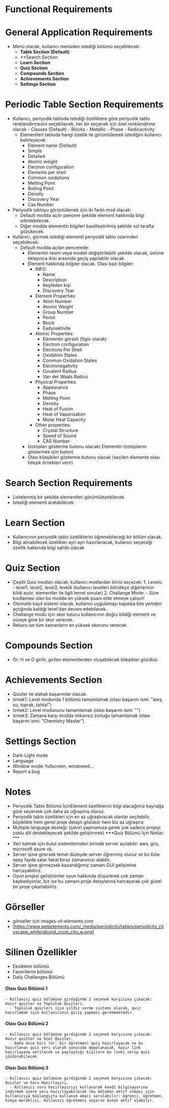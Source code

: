 # Functional Requirements

# General Application Requirements

- Menü olacak, kullanıcı menüden istediği bölümü seçebilecek:
  - **Table Section (Default)**
  - **Search Section
  - **Learn Section**
  - **Quiz Section**
  - **Compounds Section**
  - **Achievements Section** 
  - **Settings Section**

# Periodic Table Section Requirements

- Kullanıcı, periyodik tabloda istediği özelliklere göre periyodik tablo renklendirmesini seçebilecek, her bir seçenek için özel renklendirme olacak
      - Classes (Default)
      - Blocks
      - Metallic
      - Phase
      - Radioactivity
  - Elementleri tabloda hangi özellik ile görüntülemek istediğini kullanıcı belirleyecek
    - Element name (Default)
    - Simple
    - Detailed
    - Atomic weight
    - Electron configuration
    - Elements per shell
    - Common oxidations
    - Melting Point
    - Boiling Point
    - Density
    - Discovery Year
    - Cas Number
- Periyodik tabloyu görüntülemek için iki farklı mod olacak:
  - Default modda açılır pencere şekilde element hakkında bilgi edinilebilecek.
  - Diğer modda elementin bilgileri basitleştirilmiş şekilde sol tarafta gözükecek.
- Kullanıcı, görmek istediği elementi periyodik tablo üzerinden seçebilecek:
  - Default modda açılan pencerede:
    - Elementin resmi veya modeli değiştirilebilir şekilde olacak, üstüne tıklayınca ikisi arasında geçiş yapılabilir olacak.
    - Element hakkında bilgiler olacak. Olası bazı bilgiler:
      - INFO:
        - Name
        - Description
        - Keşfeden kişi
        - Discovery Tear
      - Element Properties:
        - Atom Number
        - Atomic Weight
        - Group Number
        - Periot
        - Block
        - Eadyoaktivite
      - Atomic Properties:
        - Elementin görseli (figür olarak)  
        - Electron configuration
        - Electrons Per Shell
        - Oxidation States
        - Common Oxidation States
        - Electronegativity 
        - Covalent Radius
        - Van der Waals Radius
      - Physical Properties:
        - Appearance
        - Phase
        - Melting Point
        - Density
        - Heat of Fusion
        - Heat of Vaporization
        - Molar Heat Capacity
      - Other properties:
        - Crystal Structure
        - Speed of Sound
        - CAS Number
    - İzotopları gösterme butonu olacak( Elementin Izotoplarını göstermek için buton)
    - Olası bileşikleri gösterme butonu olacak (seçilen elemente olası bileşik örnekleri verir)

# Search Section Requirements

- Listelenmiş bir şekilde elementleri görüntüleyebilecek
- İstediği elementi aratabilecek
# Learn Section

- Kullanıcının periyodik tablo özelliklerini öğrenebileceği bir bölüm olacak.
- Bilgi alınabilecek özellikler ayrı ayrı hazırlanacak, kullanıcı seçeceği özellik hakkında bilgi sahibi olacak
# Quiz Section

- Çeşitli Quiz modları olacak, kullanıcı modlardan birini seçecek:
      1. Levels:
        - level1, level2, level3, level4 (kullanıcı levelleri bitirdikçe diğerlerinin kilidi açılır, elementler ile ilgili temel sorular)
      2. Challange Mode:
        - Süre kısıtlaması olan bu modda en yüksek puanı elde etmeye çalışın!
- Otomatik kayıt sistemi olacak, kullanıcı uygulamayı kapatsa bile yeniden açtığında kaldığı level'dan devam edebilecek.
- Challange modu için skor tutucu kullanıcının doğru bildiği element ve süreye göre bir skor verecek.
- Rekoru ise tüm zamanların en yüksek skorunu verecek.

# Compounds Section

- Ör: H ve O girilir, girilen elementlerden oluşabilecek bileşikler gözükür.

# Achievements Section

- Quizler ile alakalı başarımlar olacak.
- örnek1: Level modunda 1 bölümü tamamlamak (olası başarım ismi: "ateş, su, toprak, tahta!")
- örnek2: Level modununu tamamlamak (olası başarım ismi: "")
- örnek3: Zamana karşı modda imkansız zorluğu tamamlamak (olası başarım ismi: "Chemistry Master")

# Settings Section

- Dark-Light mode
- Language
- Window mode: fullscreen, windowed...
- Report a bug







# Notes

- Periyodik Tablo Bölümü İçinElement özelliklerini bilgi alacağımız kaynağa göre seçersek çok daha az uğraşmış oluruz.
- Periyodik tablo özellikleri için en az uğraştıracak olanlar seçilebilir, böylelikle hem genel proje detaylı gözükür hem biz az uğraşırız
- Multiple language desteği: (çeviri yapmamıza gerek yok sadece projeyi çoklu dili destekleyecek şekilde geliştirmek)
***Quiz Bölümü İçin Notlar: ***
- Veri tutmak için bulut sistemlerinden birinde server açılabilir: aws, gcs, microsoft azure vb.
- Server işine girersek temel düzeyde server öğrenmiş oluruz ve bu bize epey fayda salar fakat biraz zamanımızı alabilir.
- Server işine girmezsek kazandığımız zamanı GUI gelişimine harcayabiliriz.
- Oyun projesi geliştirenler oyun hakkında düşünerek çok zaman kaybediyorlar, biz ise bu zamanı proje detaylarına harcayarak çok güzel bir proje çıkartabiliriz.
# Görseller

- görseller için images-of-elements.com
- [https://www.webelements.com/_media/periodicity/tables/periodicity_cityscape_white/abund_crust_city_w.png]

# Silinen Özellikler
  - Eksikleim bölümü
  - Favorilerim bölümü
  - Daily Challanges Bölümü

  #### Olası Quiz Bölümü 1
    - Kullanıcı quiz bölümüne girdiğinde 2 seçenek karşısına çıkacak: Hazır quizler ve Topluluk Quizleri.
      - Topluluk quizleri için yıldız verme sistemi olacak, quiz hazırlamak için kullanıcının giriş yapması gerekmektedir.
  
  #### Olası Quiz Bölümü 2
    - Kullanıcı quiz bölümüne girdiğinde 2 seçenek karşısına çıkacak: Hazır quizler ve Özel Quizler.
      - Daha önce biri (ör. bir öğretmen) quiz hazırlayacak ve bu hazırlanan quiz veri olarak sunucuda depolanacak, hazır link hazırlayana verilecek ve paylaştığı kişilere bu linki verip quiz çözdürebilecek
  
  #### Olası Quiz Bölümü 3
    - Kullanıcı quiz bölümüne girdiğinde 2 seçenek karşısına çıkacak: Quizler ve Soru Hazırlayıcı.
      - Kullanıcı soru hazırlayıcıyı kullanarak kendi bilgisayarına indirmek üzere soru hazırlayabilecek (bu bölümün aktif olması için kullanıcıya başlangıçta kullanım amacı sorulabilir: öğrenci, öğretmen, kimya meraklısı. Kullanıcı öğretmeni seçerse buton aktif olabilir.

